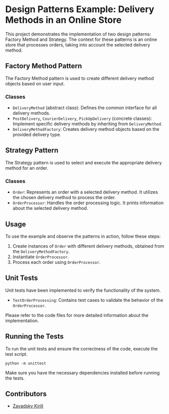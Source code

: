 # Design Patterns Example: Delivery Methods in an Online Store

This project demonstrates the implementation of two design patterns: Factory Method and Strategy. The context for these patterns is an online store that processes orders, taking into account the selected delivery method.

## Factory Method Pattern

The Factory Method pattern is used to create different delivery method objects based on user input.

### Classes

- `DeliveryMethod` (abstract class): Defines the common interface for all delivery methods.
- `PostDelivery`, `CourierDelivery`, `PickUpDelivery` (concrete classes): Implement specific delivery methods by inheriting from `DeliveryMethod`.
- `DeliveryMethodFactory`: Creates delivery method objects based on the provided delivery type.

## Strategy Pattern

The Strategy pattern is used to select and execute the appropriate delivery method for an order.

### Classes

- `Order`: Represents an order with a selected delivery method. It utilizes the chosen delivery method to process the order.
- `OrderProcessor`: Handles the order processing logic. It prints information about the selected delivery method.

## Usage

To use the example and observe the patterns in action, follow these steps:

1. Create instances of `Order` with different delivery methods, obtained from the `DeliveryMethodFactory`.
2. Instantiate `OrderProcessor`.
3. Process each order using `OrderProcessor`.

## Unit Tests

Unit tests have been implemented to verify the functionality of the system.

- `TestOrderProcessing`: Contains test cases to validate the behavior of the `OrderProcessor`.

Please refer to the code files for more detailed information about the implementation.

## Running the Tests

To run the unit tests and ensure the correctness of the code, execute the test script.

```shell
python -m unittest
```

Make sure you have the necessary dependencies installed before running the tests.

 ## Contributors
- [Zavadsky Kirill](https://github.com/Kiriller102)
